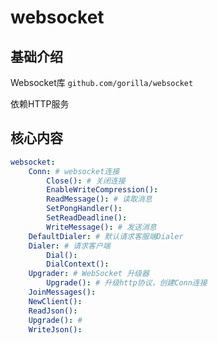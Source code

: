 # websocket


## 基础介绍

Websocket库
`github.com/gorilla/websocket`


依赖HTTP服务


## 核心内容
```yaml
websocket:
    Conn: # websocket连接
        Close(): # 关闭连接
        EnableWriteCompression():
        ReadMessage(): # 读取消息
        SetPongHandler():
        SetReadDeadline():
        WriteMessage(): # 发送消息
    DefaultDialer: # 默认请求客服端Dialer
    Dialer: # 请求客户端
        Dial():
        DialContext():
    Upgrader: # WebSocket 升级器
        Upgrade(): # 升级http协议，创建Conn连接
    JoinMessages():
    NewClient():
    ReadJson():
    Upgrade(): # 
    WriteJson():
```